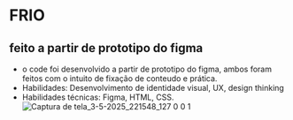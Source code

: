 # FRIO
## feito a partir de prototipo do figma
* o code foi desenvolvido a partir de prototipo do figma, ambos foram feitos com o intuito de fixação de conteudo e prática.
* Habilidades: Desenvolvimento de identidade visual, UX, design thinking
* Habilidades técnicas: Figma, HTML, CSS.
![Captura de tela_3-5-2025_221548_127 0 0 1](https://github.com/user-attachments/assets/55b2d82d-b7dc-41d1-9903-f020a0771e40)
